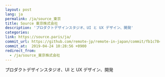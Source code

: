 ```yaml
---
layout: post
lang: ja
permalink: /ja/source_東京
title: Source 東京株式会社
description: 'プロダクトデザインスタジオ、UI と UX デザイン、開発'
categories: 
link: https://source.paris/ja/
commit_url: https://github.com/remote-jp/remote-in-japan/commit/fb1c78426201315dca37105d49ebd40b2ac82ae4
commit_at:  2019-04-24 10:28:56 +0900
redirect_from:
  - /ja/source_東京株式会社
---
```


<p>プロダクトデザインスタジオ、UI と UX デザイン、開発</p>
